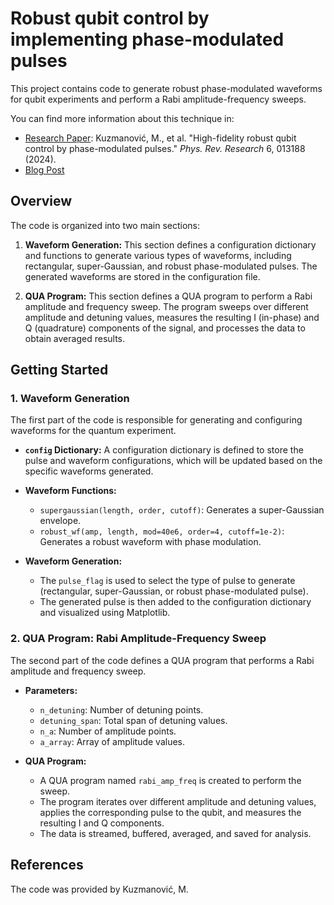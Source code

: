 # Robust qubit control by implementing phase-modulated pulses

This project contains code to generate robust phase-modulated waveforms for qubit experiments and perform a Rabi amplitude-frequency sweeps. 

You can find more information about this technique in:

- [Research Paper](https://doi.org/10.1103/PhysRevResearch.6.013188): Kuzmanović, M., et al. "High-fidelity robust qubit control by phase-modulated pulses." *Phys. Rev. Research* 6, 013188 (2024).
- [Blog Post](link)



## Overview

The code is organized into two main sections:

1. **Waveform Generation:** This section defines a configuration dictionary and functions to generate various types of waveforms, including rectangular, super-Gaussian, and robust phase-modulated pulses. The generated waveforms are stored in the configuration file.

2. **QUA Program:** This section defines a QUA program to perform a Rabi amplitude and frequency sweep. The program sweeps over different amplitude and detuning values, measures the resulting I (in-phase) and Q (quadrature) components of the signal, and processes the data to obtain averaged results.

## Getting Started

### 1. **Waveform Generation**

The first part of the code is responsible for generating and configuring waveforms for the quantum experiment.

- **`config` Dictionary:** A configuration dictionary is defined to store the pulse and waveform configurations, which will be updated based on the specific waveforms generated.

- **Waveform Functions:**
  - `supergaussian(length, order, cutoff)`: Generates a super-Gaussian envelope.
  - `robust_wf(amp, length, mod=40e6, order=4, cutoff=1e-2)`: Generates a robust waveform with phase modulation.

- **Waveform Generation:**
  - The `pulse_flag` is used to select the type of pulse to generate (rectangular, super-Gaussian, or robust phase-modulated pulse).
  - The generated pulse is then added to the configuration dictionary and visualized using Matplotlib.

### 2. **QUA Program: Rabi Amplitude-Frequency Sweep**

The second part of the code defines a QUA program that performs a Rabi amplitude and frequency sweep.

- **Parameters:**
  - `n_detuning`: Number of detuning points.
  - `detuning_span`: Total span of detuning values.
  - `n_a`: Number of amplitude points.
  - `a_array`: Array of amplitude values.

- **QUA Program:**
  - A QUA program named `rabi_amp_freq` is created to perform the sweep.
  - The program iterates over different amplitude and detuning values, applies the corresponding pulse to the qubit, and measures the resulting I and Q components.
  - The data is streamed, buffered, averaged, and saved for analysis.



## References

The code was provided by Kuzmanović, M. 





